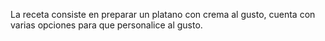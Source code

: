La receta consiste en preparar un platano con crema al gusto, cuenta con varias opciones para que personalice al gusto.